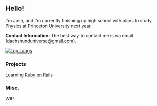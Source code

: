 ## Hello!
I'm Josh, and I'm currently finishing up high school with plans to study Physics at [Princeton University](https://www.princeton.edu/) next year. 

**Contact Information:** The best way to contact me is via email (dachshunduniverse@gmail.com). 

[![Top Langs](https://github-readme-stats.vercel.app/api/top-langs/?username=dachshundeunha)](https://github.com/dachshundeunha/github-readme-stats)


### Projects
Learning [Ruby on Rails](https://rubyonrails.org/)

### Misc.
WIP
